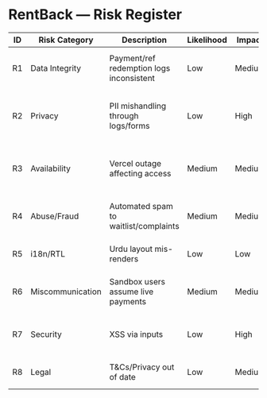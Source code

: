 # RentBack — Risk Register

| ID | Risk Category | Description | Likelihood | Impact | Mitigation | Owner |
|----|---------------|-------------|------------|--------|------------|-------|
| R1 | Data Integrity | Payment/ref redemption logs inconsistent | Low | Medium | Immutable refs, client-side validations, weekly audits | Eng Lead |
| R2 | Privacy | PII mishandling through logs/forms | Low | High | Minimal collection, HTTPS only, deletion on request | DPO |
| R3 | Availability | Vercel outage affecting access | Medium | Medium | Status monitoring, static fallbacks, comms plan | Ops |
| R4 | Abuse/Fraud | Automated spam to waitlist/complaints | Medium | Medium | Honeypot, rate limiting, server-side filters | Eng |
| R5 | i18n/RTL | Urdu layout mis-renders | Low | Low | Visual QA matrix on mobile/desktop | Design |
| R6 | Miscommunication | Sandbox users assume live payments | Medium | Medium | Prominent “Demo only” banners, copy review | PM |
| R7 | Security | XSS via inputs | Low | High | Input sanitization, strict content rendering | Eng |
| R8 | Legal | T&Cs/Privacy out of date | Low | Medium | Quarterly review cadence | Legal |
